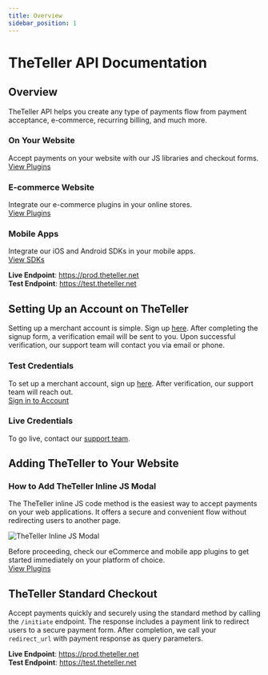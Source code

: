 ```yaml
---
title: Overview
sidebar_position: 1
---
```


# TheTeller API Documentation

## Overview

TheTeller API helps you create any type of payments flow from payment acceptance, e-commerce, recurring billing, and much more.

### On Your Website
Accept payments on your website with our JS libraries and checkout forms.  
[View Plugins](#)

### E-commerce Website
Integrate our e-commerce plugins in your online stores.  
[View Plugins](#)

### Mobile Apps
Integrate our iOS and Android SDKs in your mobile apps.  
[View SDKs](#)

**Live Endpoint**: https://prod.theteller.net  
**Test Endpoint**: https://test.theteller.net

## Setting Up an Account on TheTeller

Setting up a merchant account is simple. Sign up [here](#). After completing the signup form, a verification email will be sent to you. Upon successful verification, our support team will contact you via email or phone.

### Test Credentials
To set up a merchant account, sign up [here](#). After verification, our support team will reach out.  
[Sign in to Account](#)

### Live Credentials
To go live, contact our [support team](https://theteller.net/support).

## Adding TheTeller to Your Website

### How to Add TheTeller Inline JS Modal
The TheTeller inline JS code method is the easiest way to accept payments on your web applications. It offers a secure and convenient flow without redirecting users to another page.

![TheTeller Inline JS Modal](/img/ttimg.png)

Before proceeding, check our eCommerce and mobile app plugins to get started immediately on your platform of choice.  
[View Plugins](https://dashboard.theteller.net/login)

## TheTeller Standard Checkout

Accept payments quickly and securely using the standard method by calling the `/initiate` endpoint. The response includes a payment link to redirect users to a secure payment form. After completion, we call your `redirect_url` with payment response as query parameters.

**Live Endpoint**: https://prod.theteller.net  
**Test Endpoint**: https://test.theteller.net
